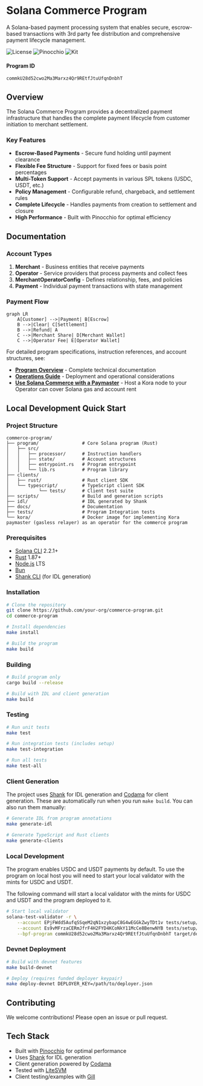 # Solana Commerce Program

A Solana-based payment processing system that enables secure, escrow-based transactions with 3rd party fee distribution and comprehensive payment lifecycle management.

![License](https://img.shields.io/badge/license-MIT-blue.svg)
![Pinocchio](https://img.shields.io/badge/pinocchio-0.8%2B-green)
![Kit](https://img.shields.io/badge/solana_kit-2.3%2B-green)

#### Program ID

```
commkU28d52cwo2Ma3Marxz4Qr9REtfJtuUfqnDnbhT
```

## Overview

The Solana Commerce Program provides a decentralized payment infrastructure that handles the complete payment lifecycle from customer initiation to merchant settlement. 

### Key Features

- **Escrow-Based Payments** - Secure fund holding until payment clearance
- **Flexible Fee Structure** - Support for fixed fees or basis point percentages
- **Multi-Token Support** - Accept payments in various SPL tokens (USDC, USDT, etc.)
- **Policy Management** - Configurable refund, chargeback, and settlement rules
- **Complete Lifecycle** - Handles payments from creation to settlement and closure
- **High Performance** - Built with Pinocchio for optimal efficiency

## Documentation

### Account Types

1. **Merchant** - Business entities that receive payments
2. **Operator** - Service providers that process payments and collect fees  
3. **MerchantOperatorConfig** - Defines relationship, fees, and policies
4. **Payment** - Individual payment transactions with state management

### Payment Flow

```mermaid
graph LR
    A[Customer] -->|Payment| B[Escrow]
    B -->|Clear| C[Settlement]
    B -->|Refund| A
    C -->|Merchant Share| D[Merchant Wallet]
    C -->|Operator Fee| E[Operator Wallet]
```

For detailed program specifications, instruction references, and account structures, see:
- [**Program Overview**](docs/PROGRAM_OVERVIEW.md) - Complete technical documentation
- [**Operations Guide**](docs/OPERATIONS.md) - Deployment and operational considerations
- [**Use Solana Commerce with a Paymaster**](kora/README.md) - Host a Kora node to your Operator can cover Solana gas and account rent
<!-- - [**Integration Guide**](docs/guides/INTEGRATION.md) - Step-by-step TypeScript tutorial
- [**Payment Flow Diagram**](docs/DIAGRAM.md) - Visual representation of payment states
 -->
## Local Development Quick Start

### Project Structure

```
commerce-program/
├── program/                # Core Solana program (Rust)
│   ├── src/
│   │   ├── processor/      # Instruction handlers
│   │   ├── state/          # Account structures
│   │   ├── entrypoint.rs   # Program entrypoint
│   │   └── lib.rs          # Program library
├── clients/
│   ├── rust/               # Rust client SDK
│   └── typescript/         # TypeScript client SDK
│           └── tests/      # Client test suite
├── scripts/                # Build and generation scripts
├── idl/                    # IDL generated by Shank
├── docs/                   # Documentation
├── tests/                  # Program Integration tests
└── kora/                   # Docker image for implementing Kora paymaster (gasless relayer) as an operator for the commerce program
```

### Prerequisites

- [Solana CLI](https://docs.anza.xyz/cli/install) 2.2.1+
- [Rust](https://www.rust-lang.org/tools/install) 1.87+
- [Node.js](https://nodejs.org/) LTS
- [Bun](https://bun.sh/)
- [Shank CLI](https://github.com/metaplex-foundation/shank) (for IDL generation)

### Installation

```bash
# Clone the repository
git clone https://github.com/your-org/commerce-program.git
cd commerce-program

# Install dependencies
make install

# Build the program
make build
```

### Building

```bash
# Build program only
cargo build --release

# Build with IDL and client generation
make build
```

### Testing

```bash
# Run unit tests
make test

# Run integration tests (includes setup)
make test-integration

# Run all tests
make test-all
```

### Client Generation

The project uses [Shank](https://github.com/metaplex-foundation/shank) for IDL generation and [Codama](https://github.com/codama-idl/codama) for client generation. These are automatically run when you run `make build`. You can also run them manually:

```bash
# Generate IDL from program annotations
make generate-idl

# Generate TypeScript and Rust clients
make generate-clients
```

### Local Development

The program enables USDC and USDT payments by default. To use the program on local host you will need to start your local validator with the mints for USDC and USDT. 

The following command will start a local validator with the mints for USDC and USDT and the program deployed to it.

```bash
# Start local validator
solana-test-validator -r \
    --account EPjFWdd5AufqSSqeM2qN1xzybapC8G4wEGGkZwyTDt1v tests/setup/mints/usdc.json \
    --account Es9vMFrzaCERmJfrF4H2FYD4KCoNkY11McCe8BenwNYB tests/setup/mints/usdt.json \
    --bpf-program commkU28d52cwo2Ma3Marxz4Qr9REtfJtuUfqnDnbhT target/deploy/commerce_program.so
```

### Devnet Deployment

```bash
# Build with devnet features
make build-devnet

# Deploy (requires funded deployer keypair)
make deploy-devnet DEPLOYER_KEY=/path/to/deployer.json
```

## Contributing

We welcome contributions! Please open an issue or pull request.

## Tech Stack

- Built with [Pinocchio](https://github.com/anza-xyz/pinocchio) for optimal performance
- Uses [Shank](https://github.com/metaplex-foundation/shank) for IDL generation
- Client generation powered by [Codama](https://github.com/codama-idl/codama)
- Tested with [LiteSVM](https://github.com/LiteSVM/litesvm)
- Client testing/examples with [Gill](https://github.com/DecalLabs/gill)